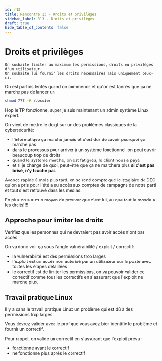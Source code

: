 ```yaml
---
id: r13
title: Rencontre 13 - Droits et privilèges
sidebar_label: R13 - Droits et privilèges
draft: true
hide_table_of_contents: false
---
```


# Droits et privilèges

```text
On souhaite limiter au maximum les permissions, droits ou privilèges d'un utilisateur. 
On souhaite lui fournir les droits nécessaires mais uniquement ceux-ci.
```

On est parfois tentés quand on commence et qu'on est tannés que ça ne marche pas de lancer un 
```bash
chmod 777 -R /dossier
```
Hop le TP fonctionne, super je suis maintenant un admin système Linux expert.

On vient de mettre le doigt sur un des problèmes classiques de la cybersécurité:
- l'informatique ça marche jamais et c'est dur de savoir pourquoi ça marche pas
- dans le processus pour arriver à un système fonctionnel, on peut ouvrir beaucoup trop de droits
- quand le système marche, on est fatigués, le client nous a payé
- et si je change de quoi, peut-être que ça ne marchera plus **si c'est pas brisé, n'y touche pas**

Avance rapide 6 mois plus tard, on se rend compte que le stagiaire de DEC qu'on a pris pour l'été
a eu accès aux comptes de campagne de notre parti et tout s'est retrouvé dans les medias. 

En plus on a aucun moyen de prouver que c'est lui, vu que tout le monde a les droits!!!!

## Approche pour limiter les droits 

Verifiez que les personnes qui ne devraient pas avoir accès n'ont pas accès. 

On va donc voir ça sous l'angle vulnéraibilité / exploit / correctif:
- la vulnérabilité est des permissions trop larges
- l'exploit est un accès non autorisé par un utilisateur sur le poste avec toutes les étapes détaillées
- le correctif est de limiter les permissions, on va pouvoir valider ce correctif comme tous les correctifs 
en s'assurant que l'exploit ne marche plus.

## Travail pratique Linux

Il y a dans le travail pratique Linux un problème qui est dû à des permissions trop larges.

Vous devrez valider avec le prof que vous avez bien identifié le problème et fournir un correctif.

Pour rappel, on valide un correctif en s'assurant que l'exploit prévu :
- fonctionne avant le correctif
- ne fonctionne plus après le correctif

